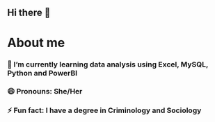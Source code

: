 ## Hi there 👋
# About me

### 🌱 I’m currently learning data analysis using Excel, MySQL, Python and PowerBI
### 😄 Pronouns: She/Her
### ⚡ Fun fact: I have a degree in Criminology and Sociology


